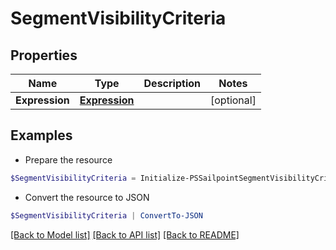 # SegmentVisibilityCriteria
## Properties

Name | Type | Description | Notes
------------ | ------------- | ------------- | -------------
**Expression** | [**Expression**](Expression.md) |  | [optional] 

## Examples

- Prepare the resource
```powershell
$SegmentVisibilityCriteria = Initialize-PSSailpointSegmentVisibilityCriteria  -Expression null
```

- Convert the resource to JSON
```powershell
$SegmentVisibilityCriteria | ConvertTo-JSON
```

[[Back to Model list]](../README.md#documentation-for-models) [[Back to API list]](../README.md#documentation-for-api-endpoints) [[Back to README]](../README.md)

